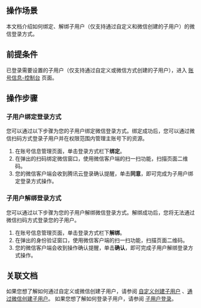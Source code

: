 ## 操作场景
本文档介绍如何绑定、解绑子用户（仅支持通过自定义和微信创建的子用户）的微信登录方式。
## 前提条件
已登录需要设置的子用户（仅支持通过自定义或微信方式创建的子用户），进入 [账号信息-控制台](https://console.cloud.tencent.com/developer) 页面。
## 操作步骤
### 子用户绑定登录方式
您可以通过以下步骤为您的子用户绑定微信登录方式。绑定成功后，您可以通过微信扫码方式登录子用户并在权限范围内管理主账号下的资源。
1. 在账号信息管理页面，单击登录方式栏下**绑定**。
2. 在弹出的扫码绑定微信窗口，使用微信客户端的扫一扫功能，扫描页面二维码。
3. 您的微信客户端会收到腾讯云登录确认提醒，单击**同意**，即可完成为子用户绑定登录方式操作。

### 子用户解绑登录方式
您可以通过以下步骤为您的子用户解绑微信登录方式。解绑成功后，您将无法通过微信扫码方式登录您的子用户。
1. 在账号信息管理页面，单击登录方式栏下**解绑**。
2. 在弹出的身份验证窗口，使用微信客户端的扫一扫功能，扫描页面二维码。
3. 您的微信客户端会收到操作确认提醒，单击**确认**，即可完成子用户解绑登录方式操作。

## 关联文档
如果您想了解如何通过自定义或微信创建子用户，请参阅 [自定义创建子用户](https://cloud.tencent.com/document/product/598/13674) 、[通过微信创建子用户](https://cloud.tencent.com/document/product/598/34542)。
如果您想了解如何登录子用户，请参阅 [子用户登录](https://cloud.tencent.com/document/product/598/39133)。

